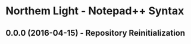 Northem Light - Notepad++ Syntax
================================

## 0.0.0 (2016-04-15) - Repository Reinitialization
